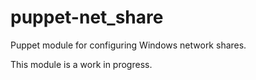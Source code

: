 puppet-net_share
================

Puppet module for configuring Windows network shares.

This module is a work in progress.